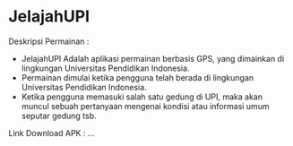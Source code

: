 # JelajahUPI
Deskripsi Permainan :
  - JelajahUPI Adalah aplikasi permainan berbasis GPS, yang dimainkan di lingkungan Universitas Pendidikan Indonesia.
  - Permainan dimulai ketika pengguna telah berada di lingkungan Universitas Pendidikan Indonesia.
  - Ketika pengguna memasuki salah satu gedung di UPI, maka akan muncul sebuah pertanyaan mengenai kondisi atau informasi umum seputar gedung tsb.

Link Download APK :
...
